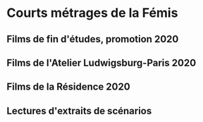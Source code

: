 # Courts métrages de la Fémis

## Films de fin d'études, promotion 2020

## Films de l'Atelier Ludwigsburg-Paris 2020

## Films de la Résidence 2020

## Lectures d'extraits de scénarios

